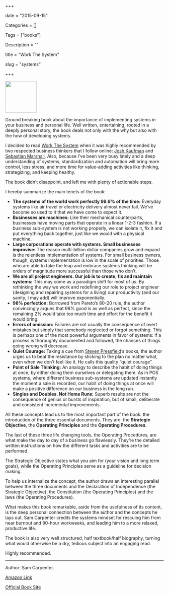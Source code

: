 +++

date = "2015-09-15"

Categories = []

Tags = ["books"]

Description = ""

title = "Work The System"

slug = "systems"

+++

<img src="/images/wts.jpg" width="100px">

Ground breaking book about the importance of implementing systems in your business and personal life. Well written, entertaining, rooted in a deeply personal story, the book deals not only with the why but also with the how of developing systems.

<!--more-->

<p>I decided to read <a href="http://amzn.to/1zpyqRi">Work The System</a> when it was highly recommended by two respected business thinkers that I follow online: <a href="http://www.joshkaufman.net">Josh Kaufman</a> and <a href="http://www.sebastianmarshall.com">Sebastian Marshall</a>.  Also, because I&rsquo;ve been very busy lately and a deep understanding of systems, standardization and automation will bring more control, less stress, and more time for value-adding activities like thinking, strategizing, and keeping healthy.</p>

<p>The book didn&rsquo;t disappoint, and left me with plenty of actionable steps.</p>

<p>I hereby summarize the main tenets of the book:</p>

<ul>
<li><strong>The systems of the world work perfectly 99.9% of the time:</strong> Everyday systems like air travel or electricity delivery almost never fail. We&rsquo;ve become so used to it that we have come to expect it.</li>
<li><strong>Businesses are machines:</strong> Like their mechanical counterparts, businesses have moving parts that operate in a linear 1-2-3 fashion. If a business sub-system is not working properly, we can isolate it, fix it and put everything back together, just like we would with a physical machine.</li>
<li><strong>Large corporations operate with systems.  Small businesses improvise:</strong> The reason multi-billion dollar companies grow and expand is the relentless implementation of systems. For small business owners, though, systems implementation is low in the scale of priorities. Those who are able to take the leap and embrace systems thinking will be orders of magnitude more successful than those who don&rsquo;t.</li>
<li><strong>We are all project engineers. Our job is to create, fix and maintain systems:</strong> This may come as a paradigm shift for most of us. By rethinking the way we work and redefining our role to project engineer (designing and repairing systems for a living) our productivity (and our sanity, I may add) will improve exponentially.</li>
<li><strong>98% perfection:</strong>  Borrowed from Pareto&rsquo;s 80-20 rule, the author convincingly argues that 98% good is as well as perfect, since the remaining 2% would take too much time and effort for the benefit it would bring.</li>
<li><strong>Errors of omission:</strong> Failures are not usually the consequence of overt mistakes but simply that somebody neglected or forgot something.  This is perhaps one of the most powerful arguments in favor of systems: if a process is thoroughly documented and followed, the chances of things going wrong will decrease.</li>
<li><strong>Quiet Courage:</strong> Taking a cue from <a href="http://www.stevenpressfield.com/">Steven Pressfield</a>&rsquo;s books, the author urges us to beat the resistance by sticking to the plan no matter what, even when we don&rsquo;t feel like it.  He calls this quality &ldquo;quiet courage&rdquo;.</li>
<li><strong>Point of Sale Thinking:</strong> An analogy to describe the  habit of doing things at once, by either doing them ourselves or delegating them. As in POS systems, where different business sub-systems are updated instantly the moment a sale is recorded, our habit of doing things at once will make a positive difference on our business in the long run.</li>
<li><strong>Singles and Doubles. Not Home Runs:</strong> Superb results are not the consequence of genius or bursts of inspiration, but of small, deliberate and consistent incremental improvements.</li>
</ul>

<p>All these concepts lead us to the most important part of the book: the introduction of the three essential documents. They are: the <strong>Strategic Objective</strong>, the <strong>Operating Principles</strong> and the <strong>Operating Procedures</strong>.</p>

<p>The last of these three life changing tools, the Operating Procedures, are what make the day to day of a business go flawlessly. They&rsquo;re the detailed written instructions on how the different tasks and activities are to be performed.</p>

<p>The Strategic Objective states what you aim for (your vision and long term goals), while the Operating Principles serve as a guideline for decision making.</p>

<p>To help us internalize the concept, the author draws an interesting parallel between the three documents and the Declaration of Independence (the Strategic Objective), the Constitution (the Operating Principles) and the laws (the Operating Procedures).</p>

<p>What makes this book remarkable, aside from the usefulness of its content, is the deep personal connection between the author and the concepts he lays out. Sam Carpenter credits the systems mindset for rescuing him from near burnout and 80-hour workweeks, and leading him to a more relaxed, productive life.</p>

<p>The book is also very well structured, half textbook/half biography, turning what would otherwise be a dry, tedious subject into an engaging read.</p>

<p>Highly recommended.</p>

---------

Author: Sam Carpenter.

[Amazon Link](http://amzn.to/1OhtyVJ)

[Official Book Site](http://workthesystem.com)

